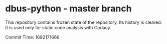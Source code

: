 # dbus-python - master branch

This repository contains frozen state of the repository.
Its history is cleared. It is used only for static code
analysis with Codacy.

Commit Time: 1692171666